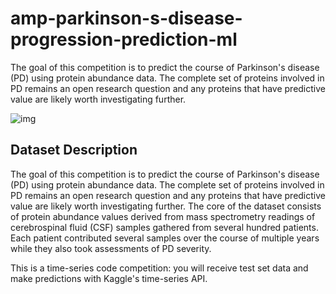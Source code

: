 # amp-parkinson-s-disease-progression-prediction-ml
The goal of this competition is to predict the course of Parkinson's disease (PD) using protein abundance data. The complete set of proteins involved in PD remains an open research question and any proteins that have predictive value are likely worth investigating further. 


![img](https://www.mdpi.com/biomolecules/biomolecules-11-00433/article_deploy/html/images/biomolecules-11-00433-g001.png)

## Dataset Description

The goal of this competition is to predict the course of Parkinson's disease (PD) using protein abundance data. The complete set of proteins involved in PD remains an open research question and any proteins that have predictive value are likely worth investigating further. The core of the dataset consists of protein abundance values derived from mass spectrometry readings of cerebrospinal fluid (CSF) samples gathered from several hundred patients. Each patient contributed several samples over the course of multiple years while they also took assessments of PD severity.

This is a time-series code competition: you will receive test set data and make predictions with Kaggle's time-series API.
